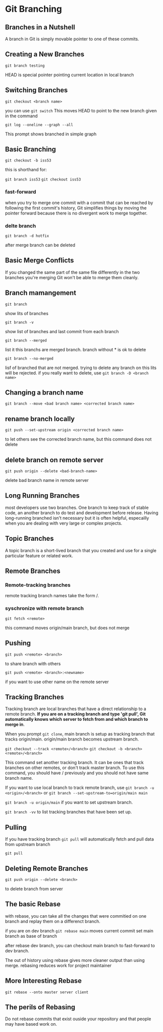 # Git Branching

## Branches in a Nutshell

A branch in Git is simply movable pointer to one of these commits.

## Creating a New Branches

`git branch testing`

HEAD is special pointer pointing current location in local branch

## Switching Branches

`git checkout <branch name>`

you can use `git switch`
This moves HEAD to point to the new branch given in the command

`git log --oneline --graph --all`

This prompt shows branched in simple graph

## Basic Branching

`git checkout -b iss53`

this is shorthand for:

`git branch iss53`
`git checkout iss53`

### fast-forward

when you try to merge one commit with a commit that can be reached by following the first commit's history, Git simplifies things by moving the pointer forward because there is no divergent work to merge together.

### delte branch

`git branch -d hotfix`

after merge branch can be deleted

## Basic Merge Conflicts

If you changed the same part of the same file differently in the two branches you're merging Git won't be able to merge them cleanly.

## Branch mamangement

`git branch`

show lits of branches

`git branch -v`

show list of branches and last commit from each branch

`git branch --merged`

list it this branchs are merged branch. branch without \* is ok to delete

`git branch --no-merged`

lisf of branched that are not merged. trying to delete any branch on this lits will be rejected. if you really want to delete, use `git branch -D <branch name>`

## Changing a branch name

`git branch --move <bad branch name> <corrected branch name>`

## rename branch locally

`git push --set-upstream origin <corrected branch name>`

to let others see the corrected branch name, but this command does not delete <bad branch name>

## delete branch on remote server

`git push origin --delete <bad-branch-name>`

delete bad branch name in remote server

## Long Running Branches

most developers use two branches. One branch to keep track of stable code, an another branch to do test and development before release.
Having long-running branched isn't necessary but it is often helpful, especailly when you are dealing with very large or complex projects.

## Topic Branches

A topic branch is a short-lived branch that you created and use for a single particular feature or related work.

## Remote Branches

### Remote-tracking branches

remote tracking branch names take the form <remote>/<branch>.

### syschronize with remote branch

`git fetch <remote>`

this command moves origin/main branch, but does not merge

## Pushing

`git push <remote> <branch>`

to share branch with others

`git push <remote> <branch>:<newname>`

if you want to use other name on the remote server

## Tracking Branches

Tracking branch are local branches that have a direct relationship to a remote branch. **If you are on a tracking branch and type 'git pull', Git automatically knows which server to fetch from and which branch to merge in**.

When you prompt `git clone`, main branch is setup as tracking branch that tracks origin/main.
origin/main branch becomes upstream branch.

`git checkout --track <remote>/<branch>`
`git checkout -b <branch> <remote>/<branch>`

This command set another tracking branch. It can be ones that track branches on other remotes, or don't track master branch.
To use this command, you should have <remote>/<branch> previously and you should not have same branch name.

If you want to use local branch to track remote branch, use `git branch -u <origin>/<branch>` or `git branch --set-upstream-to=origin/main main`

`git branch -u origin/main`
if you want to set upstream branch.

`git branch -vv`
to list tracking branches that have been set up.

## Pulling

If you have tracking branch `git pull` will automatically fetch and pull data from upstream branch

`git pull`

## Deleting Remote Branches

`git push origin --delete <branch>`

to delete branch from server

## The basic Rebase

with rebase, you can take all the changes that were commitied on one branch and replay them on a differenct branch.

if you are on dev branch
`git rebase main` moves current commit set main branch as base of branch

after rebase dev branch, you can checkout main branch to fast-forward to dev branch.

The out of history using rebase gives more cleaner output than using merge.
rebasing reduces work for project maintainer

## More Interesting Rebase

`git rebase --onto master server client`

## The perils of Rebasing

Do not rebase commits that exist ouside your repository and that people may have based work on.
